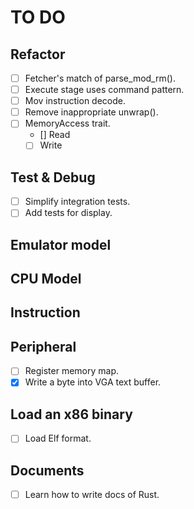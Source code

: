 # TO DO

## Refactor

- [ ] Fetcher's match of parse_mod_rm().
- [ ] Execute stage uses command pattern.
- [ ] Mov instruction decode.
- [ ] Remove inappropriate unwrap().
- [ ] MemoryAccess trait.
  - [] Read
  - [ ] Write

## Test & Debug

- [ ] Simplify integration tests.
- [ ] Add tests for display.

## Emulator model

## CPU Model

## Instruction

## Peripheral

- [ ] Register memory map.
- [x] Write a byte into VGA text buffer.

## Load an x86 binary

- [ ] Load Elf format.

## Documents

- [ ] Learn how to write docs of Rust.
